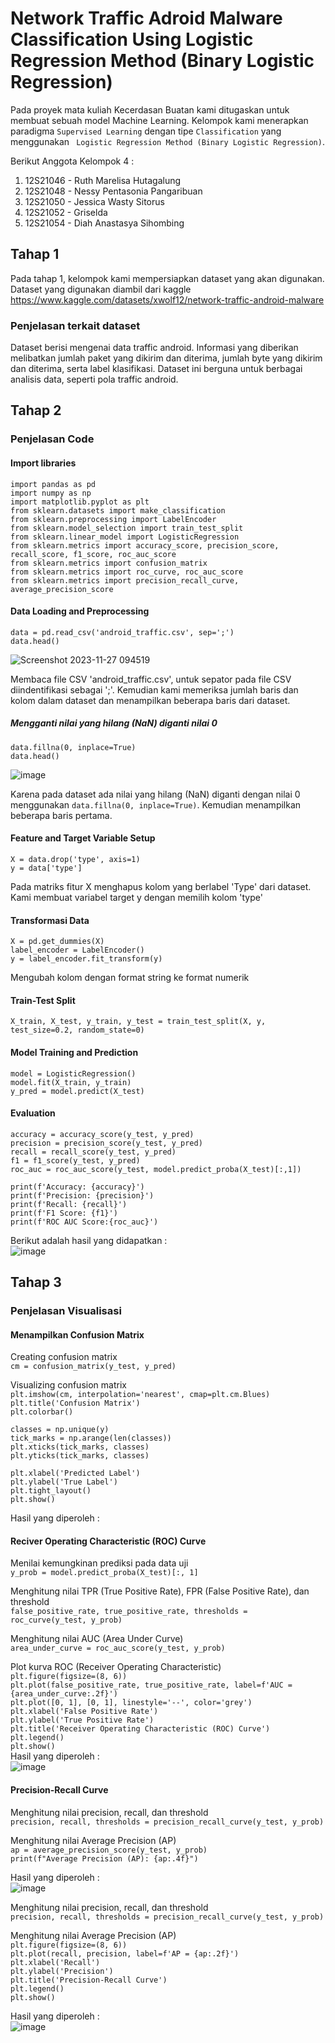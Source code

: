 # Network Traffic Adroid Malware Classification Using Logistic Regression Method (Binary Logistic Regression)

Pada proyek mata kuliah Kecerdasan Buatan kami ditugaskan untuk membuat sebuah model Machine Learning. Kelompok kami menerapkan paradigma ```Supervised Learning``` dengan tipe ```Classification``` yang menggunakan ``` Logistic Regression Method (Binary Logistic Regression)```.

Berikut Anggota Kelompok 4 :
1. 12S21046 - Ruth Marelisa Hutagalung
2. 12S21048 - Nessy Pentasonia Pangaribuan
3. 12S21050 - Jessica Wasty Sitorus
4. 12S21052 - Griselda
5. 12S21054 - Diah Anastasya Sihombing

## Tahap 1
Pada tahap 1, kelompok kami mempersiapkan dataset yang akan digunakan. Dataset yang digunakan diambil dari kaggle <br />
https://www.kaggle.com/datasets/xwolf12/network-traffic-android-malware 

### Penjelasan terkait dataset
Dataset berisi mengenai data traffic android. Informasi yang diberikan melibatkan jumlah paket yang dikirim dan diterima, jumlah byte yang dikirim dan diterima, serta label klasifikasi. Dataset ini berguna untuk berbagai analisis data, seperti pola traffic android.

## Tahap 2

### Penjelasan Code

#### Import libraries
```import pandas as pd```<br />
```import numpy as np```<br />
```import matplotlib.pyplot as plt```<br />
```from sklearn.datasets import make_classification```<br />
```from sklearn.preprocessing import LabelEncoder```<br />
```from sklearn.model_selection import train_test_split```<br />
```from sklearn.linear_model import LogisticRegression```<br />
```from sklearn.metrics import accuracy_score, precision_score, recall_score, f1_score, roc_auc_score```<br />
```from sklearn.metrics import confusion_matrix```<br />
```from sklearn.metrics import roc_curve, roc_auc_score```<br />
```from sklearn.metrics import precision_recall_curve, average_precision_score```

#### Data Loading and Preprocessing
```data = pd.read_csv('android_traffic.csv', sep=';')```<br />
```data.head()```

![Screenshot 2023-11-27 094519](https://github.com/Griselda20/Malware-Classification-using-Linear-Regression-Method/assets/89493421/8ab1bd02-ae6b-4e01-be83-d2f20eb1bfdb)

Membaca file CSV 'android_traffic.csv', untuk sepator pada file CSV diindentifikasi sebagai ';'. Kemudian kami memeriksa jumlah baris dan kolom dalam dataset dan menampilkan beberapa baris dari dataset.

##### Mengganti nilai yang hilang (NaN) diganti nilai 0

```data.fillna(0, inplace=True)``` <br />
```data.head()``` <br />

![image](https://github.com/Griselda20/Malware-Classification-using-Linear-Regression-Method/assets/89493421/ad8274fc-f78a-49c5-9200-8b1f52311c81)

Karena pada dataset ada nilai yang hilang (NaN) diganti dengan nilai 0 menggunakan ```data.fillna(0, inplace=True)```. Kemudian menampilkan beberapa baris pertama.

#### Feature and Target Variable Setup
```X = data.drop('type', axis=1)```<br />
```y = data['type']```<br />

Pada matriks fitur X menghapus kolom yang berlabel 'Type' dari dataset. Kami membuat variabel target y dengan memilih kolom 'type'

#### Transformasi Data
```X = pd.get_dummies(X) ``` <br />
``` label_encoder = LabelEncoder() ``` <br />
```y = label_encoder.fit_transform(y)```

Mengubah kolom dengan format string ke format numerik

#### Train-Test Split

```X_train, X_test, y_train, y_test = train_test_split(X, y, test_size=0.2, random_state=0)```

#### Model Training and Prediction

```model = LogisticRegression()```<br />
```model.fit(X_train, y_train)```<br />
```y_pred = model.predict(X_test)```

#### Evaluation
```accuracy = accuracy_score(y_test, y_pred)```<br />
```precision = precision_score(y_test, y_pred)```<br />
```recall = recall_score(y_test, y_pred)```<br />
```f1 = f1_score(y_test, y_pred)```<br />
```roc_auc = roc_auc_score(y_test, model.predict_proba(X_test)[:,1])```<br />

```print(f'Accuracy: {accuracy}')```<br />
```print(f'Precision: {precision}')```<br />
```print(f'Recall: {recall}')```<br />
```print(f'F1 Score: {f1}')```<br />
```print(f'ROC AUC Score:{roc_auc}')```

Berikut adalah hasil yang didapatkan :<br />
![image](https://github.com/Griselda20/Artificial_Intelligence_FinalProject/assets/89493421/e2bcde14-68c9-4329-9431-0a6303f3124b)

## Tahap 3
### Penjelasan Visualisasi
#### Menampilkan Confusion Matrix

Creating confusion matrix<br />
```cm = confusion_matrix(y_test, y_pred)```<br />

Visualizing confusion matrix<br />
```plt.imshow(cm, interpolation='nearest', cmap=plt.cm.Blues)```<br />
```plt.title('Confusion Matrix')```<br />
```plt.colorbar()```<br />

```classes = np.unique(y)```<br />
```tick_marks = np.arange(len(classes))```<br />
```plt.xticks(tick_marks, classes)```<br />
```plt.yticks(tick_marks, classes)```<br />

```plt.xlabel('Predicted Label')```<br />
```plt.ylabel('True Label')```<br />
```plt.tight_layout()```<br />
```plt.show()```<br />

Hasil yang diperoleh :<br />


#### Reciver Operating Characteristic (ROC) Curve

Menilai kemungkinan prediksi pada data uji<br />
```y_prob = model.predict_proba(X_test)[:, 1]```<br />

Menghitung nilai TPR (True Positive Rate), FPR (False Positive Rate), dan threshold<br />
```false_positive_rate, true_positive_rate, thresholds = roc_curve(y_test, y_prob)```<br />

Menghitung nilai AUC (Area Under Curve)<br />
```area_under_curve = roc_auc_score(y_test, y_prob)```<br />

Plot kurva ROC (Receiver Operating Characteristic)<br />
```plt.figure(figsize=(8, 6))```<br />
```plt.plot(false_positive_rate, true_positive_rate, label=f'AUC = {area_under_curve:.2f}')```<br />
```plt.plot([0, 1], [0, 1], linestyle='--', color='grey')```<br />
```plt.xlabel('False Positive Rate')```<br />
```plt.ylabel('True Positive Rate')```<br />
```plt.title('Receiver Operating Characteristic (ROC) Curve')```<br />
```plt.legend()```<br />
```plt.show()```<br />
Hasil yang diperoleh : <br />
![image](https://github.com/Griselda20/Artificial_Intelligence_FinalProject/assets/89493421/ef94b679-7101-44ca-9a33-236a85b3fc10)

#### Precision-Recall Curve
Menghitung nilai precision, recall, dan threshold<br />
```precision, recall, thresholds = precision_recall_curve(y_test, y_prob)```<br />

Menghitung nilai Average Precision (AP)<br />
```ap = average_precision_score(y_test, y_prob)```<br />
```print(f"Average Precision (AP): {ap:.4f}")```

Hasil yang diperoleh : <br />
![image](https://github.com/Griselda20/Artificial_Intelligence_FinalProject/assets/89493421/6a955ff0-61cc-4dd7-915f-236d10c99045)

Menghitung nilai precision, recall, dan threshold<br />
```precision, recall, thresholds = precision_recall_curve(y_test, y_prob)```<br />

Menghitung nilai Average Precision (AP)<br />
```plt.figure(figsize=(8, 6))```<br />
```plt.plot(recall, precision, label=f'AP = {ap:.2f}')```<br />
```plt.xlabel('Recall')```<br />
```plt.ylabel('Precision')```<br />
```plt.title('Precision-Recall Curve')```<br />
```plt.legend()```<br />
```plt.show()```<br />

Hasil yang diperoleh : <br />
![image](https://github.com/Griselda20/Artificial_Intelligence_FinalProject/assets/89493421/c59d0809-d3fa-48e8-a17a-f249ec45731b)
